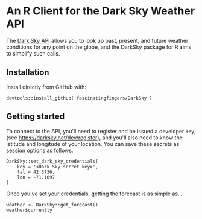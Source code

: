 
# An R Client for the Dark Sky Weather API

The [Dark Sky API](https://darksky.net/dev) allows you to look up past, present,
and future weather conditions for any point on the globe, and the DarkSky
package for R aims to simplify such calls.

## Installation

Install directly from GitHub with:

```
devtools::install_github('fascinatingfingers/DarkSky')
```

## Getting started

To connect to the API, you'll need to register and be issued a developer key;
(see <https://darksky.net/dev/register>), and you'll also need to know the
latitude and longitude of your location. You can save these secrets as session
options as follows.

```{r}
DarkSky::set_dark_sky_credentials(
    key = '<Dark Sky secret key>',
    lat = 42.3736,
    lon = -71.1097
)
```

Once you've set your credentials, getting the forecast is as simple as...

```{r}
weather <- DarkSky::get_forecast()
weather$currently
```
